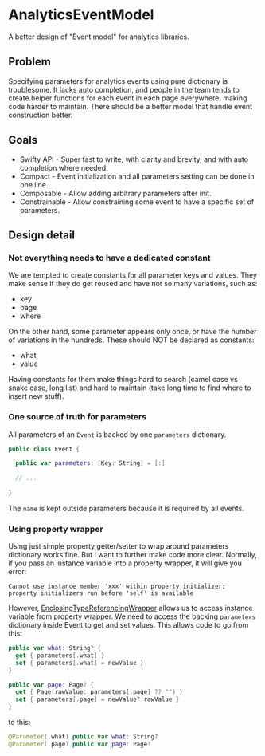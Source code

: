 # AnalyticsEventModel

A better design of "Event model" for analytics libraries.

## Problem

Specifying parameters for analytics events using pure dictionary is troublesome. It lacks auto completion, and people in the team tends to create helper functions for each event in each page everywhere, making code harder to maintain. There should be a better model that handle event construction better.  

## Goals

- Swifty API - Super fast to write, with clarity and brevity, and with auto completion where needed.
- Compact - Event initialization and all parameters setting can be done in one line.
- Composable - Allow adding arbitrary parameters after init.
- Constrainable - Allow constraining some event to have a specific set of parameters.

## Design detail

### Not everything needs to have a dedicated constant

We are tempted to create constants for all parameter keys and values. They make sense if they do get reused and have not so many variations, such as:
- key
- page
- where

On the other hand, some parameter appears only once, or have the number of variations in the hundreds. These should NOT be declared as constants:
 - what
 - value
 
 Having constants for them make things hard to search (camel case vs snake case, long list) and hard to maintain (take long time to find where to insert new stuff).

### One source of truth for parameters

All parameters of an `Event` is backed by one `parameters` dictionary.

```swift
public class Event {

  public var parameters: [Key: String] = [:]
  
  // ...
  
}
```

The `name` is kept outside parameters because it is required by all events.

### Using property wrapper

Using just simple property getter/setter to wrap around parameters dictionary works fine. But I want to further make code more clear. 
Normally, if you pass an instance variable into a property wrapper, it will give you error:

```
Cannot use instance member 'xxx' within property initializer; 
property initializers run before 'self' is available
``` 

However, [EnclosingTypeReferencingWrapper](https://www.swiftbysundell.com/articles/accessing-a-swift-property-wrappers-enclosing-instance/#getting-started) allows us to access instance variable from property wrapper. We need to access the backing `parameters` dictionary inside Event to get and set values. This allows code to go from this:

```swift
public var what: String? {
  get { parameters[.what] }
  set { parameters[.what] = newValue }
}

public var page: Page? {
  get { Page(rawValue: parameters[.page] ?? "") }
  set { parameters[.page] = newValue?.rawValue }
}
```

to this:

```swift  
@Parameter(.what) public var what: String?
@Parameter(.page) public var page: Page?
```
